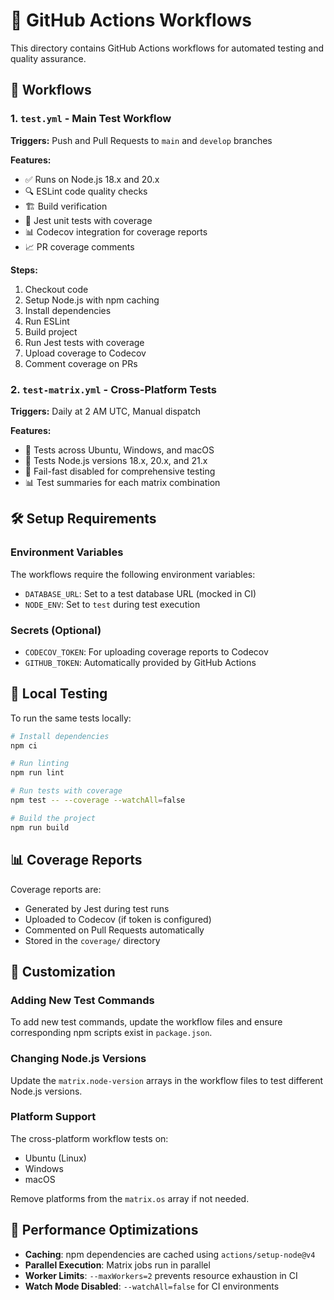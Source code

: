 # 🔄 GitHub Actions Workflows

This directory contains GitHub Actions workflows for automated testing and quality assurance.

## 🧪 Workflows

### 1. `test.yml` - Main Test Workflow
**Triggers:** Push and Pull Requests to `main` and `develop` branches

**Features:**
- ✅ Runs on Node.js 18.x and 20.x
- 🔍 ESLint code quality checks
- 🏗️ Build verification
- 🧪 Jest unit tests with coverage
- 📊 Codecov integration for coverage reports
- 📈 PR coverage comments

**Steps:**
1. Checkout code
2. Setup Node.js with npm caching
3. Install dependencies
4. Run ESLint
5. Build project
6. Run Jest tests with coverage
7. Upload coverage to Codecov
8. Comment coverage on PRs

### 2. `test-matrix.yml` - Cross-Platform Tests
**Triggers:** Daily at 2 AM UTC, Manual dispatch

**Features:**
- 🔄 Tests across Ubuntu, Windows, and macOS
- 🔧 Tests Node.js versions 18.x, 20.x, and 21.x
- 🚀 Fail-fast disabled for comprehensive testing
- 📊 Test summaries for each matrix combination

## 🛠️ Setup Requirements

### Environment Variables
The workflows require the following environment variables:

- `DATABASE_URL`: Set to a test database URL (mocked in CI)
- `NODE_ENV`: Set to `test` during test execution

### Secrets (Optional)
- `CODECOV_TOKEN`: For uploading coverage reports to Codecov
- `GITHUB_TOKEN`: Automatically provided by GitHub Actions

## 🧪 Local Testing

To run the same tests locally:

```bash
# Install dependencies
npm ci

# Run linting
npm run lint

# Run tests with coverage
npm test -- --coverage --watchAll=false

# Build the project
npm run build
```

## 📊 Coverage Reports

Coverage reports are:
- Generated by Jest during test runs
- Uploaded to Codecov (if token is configured)
- Commented on Pull Requests automatically
- Stored in the `coverage/` directory

## 🔧 Customization

### Adding New Test Commands
To add new test commands, update the workflow files and ensure corresponding npm scripts exist in `package.json`.

### Changing Node.js Versions
Update the `matrix.node-version` arrays in the workflow files to test different Node.js versions.

### Platform Support
The cross-platform workflow tests on:
- Ubuntu (Linux)
- Windows
- macOS

Remove platforms from the `matrix.os` array if not needed.

## 🚀 Performance Optimizations

- **Caching**: npm dependencies are cached using `actions/setup-node@v4`
- **Parallel Execution**: Matrix jobs run in parallel
- **Worker Limits**: `--maxWorkers=2` prevents resource exhaustion in CI
- **Watch Mode Disabled**: `--watchAll=false` for CI environments